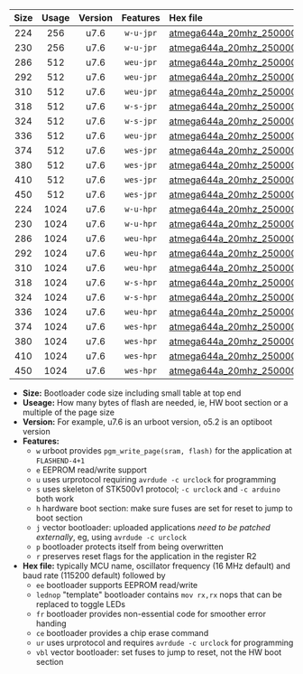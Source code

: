 |Size|Usage|Version|Features|Hex file|
|:-:|:-:|:-:|:-:|:--|
|224|256|u7.6|`w-u-jpr`|[atmega644a_20mhz_250000bps_ur_vbl.hex](https://raw.githubusercontent.com/stefanrueger/urboot/main/atmega644a_20mhz_250000bps_ur_vbl.hex)|
|230|256|u7.6|`w-u-jpr`|[atmega644a_20mhz_250000bps_lednop_ur_vbl.hex](https://raw.githubusercontent.com/stefanrueger/urboot/main/atmega644a_20mhz_250000bps_lednop_ur_vbl.hex)|
|286|512|u7.6|`weu-jpr`|[atmega644a_20mhz_250000bps_ee_ur_vbl.hex](https://raw.githubusercontent.com/stefanrueger/urboot/main/atmega644a_20mhz_250000bps_ee_ur_vbl.hex)|
|292|512|u7.6|`weu-jpr`|[atmega644a_20mhz_250000bps_ee_lednop_ur_vbl.hex](https://raw.githubusercontent.com/stefanrueger/urboot/main/atmega644a_20mhz_250000bps_ee_lednop_ur_vbl.hex)|
|310|512|u7.6|`weu-jpr`|[atmega644a_20mhz_250000bps_ee_lednop_fr_ur_vbl.hex](https://raw.githubusercontent.com/stefanrueger/urboot/main/atmega644a_20mhz_250000bps_ee_lednop_fr_ur_vbl.hex)|
|318|512|u7.6|`w-s-jpr`|[atmega644a_20mhz_250000bps_vbl.hex](https://raw.githubusercontent.com/stefanrueger/urboot/main/atmega644a_20mhz_250000bps_vbl.hex)|
|324|512|u7.6|`w-s-jpr`|[atmega644a_20mhz_250000bps_lednop_vbl.hex](https://raw.githubusercontent.com/stefanrueger/urboot/main/atmega644a_20mhz_250000bps_lednop_vbl.hex)|
|336|512|u7.6|`weu-jpr`|[atmega644a_20mhz_250000bps_ee_lednop_fr_ce_ur_vbl.hex](https://raw.githubusercontent.com/stefanrueger/urboot/main/atmega644a_20mhz_250000bps_ee_lednop_fr_ce_ur_vbl.hex)|
|374|512|u7.6|`wes-jpr`|[atmega644a_20mhz_250000bps_ee_vbl.hex](https://raw.githubusercontent.com/stefanrueger/urboot/main/atmega644a_20mhz_250000bps_ee_vbl.hex)|
|380|512|u7.6|`wes-jpr`|[atmega644a_20mhz_250000bps_ee_lednop_vbl.hex](https://raw.githubusercontent.com/stefanrueger/urboot/main/atmega644a_20mhz_250000bps_ee_lednop_vbl.hex)|
|410|512|u7.6|`wes-jpr`|[atmega644a_20mhz_250000bps_ee_lednop_fr_vbl.hex](https://raw.githubusercontent.com/stefanrueger/urboot/main/atmega644a_20mhz_250000bps_ee_lednop_fr_vbl.hex)|
|450|512|u7.6|`wes-jpr`|[atmega644a_20mhz_250000bps_ee_lednop_fr_ce_vbl.hex](https://raw.githubusercontent.com/stefanrueger/urboot/main/atmega644a_20mhz_250000bps_ee_lednop_fr_ce_vbl.hex)|
|224|1024|u7.6|`w-u-hpr`|[atmega644a_20mhz_250000bps_ur.hex](https://raw.githubusercontent.com/stefanrueger/urboot/main/atmega644a_20mhz_250000bps_ur.hex)|
|230|1024|u7.6|`w-u-hpr`|[atmega644a_20mhz_250000bps_lednop_ur.hex](https://raw.githubusercontent.com/stefanrueger/urboot/main/atmega644a_20mhz_250000bps_lednop_ur.hex)|
|286|1024|u7.6|`weu-hpr`|[atmega644a_20mhz_250000bps_ee_ur.hex](https://raw.githubusercontent.com/stefanrueger/urboot/main/atmega644a_20mhz_250000bps_ee_ur.hex)|
|292|1024|u7.6|`weu-hpr`|[atmega644a_20mhz_250000bps_ee_lednop_ur.hex](https://raw.githubusercontent.com/stefanrueger/urboot/main/atmega644a_20mhz_250000bps_ee_lednop_ur.hex)|
|310|1024|u7.6|`weu-hpr`|[atmega644a_20mhz_250000bps_ee_lednop_fr_ur.hex](https://raw.githubusercontent.com/stefanrueger/urboot/main/atmega644a_20mhz_250000bps_ee_lednop_fr_ur.hex)|
|318|1024|u7.6|`w-s-hpr`|[atmega644a_20mhz_250000bps.hex](https://raw.githubusercontent.com/stefanrueger/urboot/main/atmega644a_20mhz_250000bps.hex)|
|324|1024|u7.6|`w-s-hpr`|[atmega644a_20mhz_250000bps_lednop.hex](https://raw.githubusercontent.com/stefanrueger/urboot/main/atmega644a_20mhz_250000bps_lednop.hex)|
|336|1024|u7.6|`weu-hpr`|[atmega644a_20mhz_250000bps_ee_lednop_fr_ce_ur.hex](https://raw.githubusercontent.com/stefanrueger/urboot/main/atmega644a_20mhz_250000bps_ee_lednop_fr_ce_ur.hex)|
|374|1024|u7.6|`wes-hpr`|[atmega644a_20mhz_250000bps_ee.hex](https://raw.githubusercontent.com/stefanrueger/urboot/main/atmega644a_20mhz_250000bps_ee.hex)|
|380|1024|u7.6|`wes-hpr`|[atmega644a_20mhz_250000bps_ee_lednop.hex](https://raw.githubusercontent.com/stefanrueger/urboot/main/atmega644a_20mhz_250000bps_ee_lednop.hex)|
|410|1024|u7.6|`wes-hpr`|[atmega644a_20mhz_250000bps_ee_lednop_fr.hex](https://raw.githubusercontent.com/stefanrueger/urboot/main/atmega644a_20mhz_250000bps_ee_lednop_fr.hex)|
|450|1024|u7.6|`wes-hpr`|[atmega644a_20mhz_250000bps_ee_lednop_fr_ce.hex](https://raw.githubusercontent.com/stefanrueger/urboot/main/atmega644a_20mhz_250000bps_ee_lednop_fr_ce.hex)|

- **Size:** Bootloader code size including small table at top end
- **Useage:** How many bytes of flash are needed, ie, HW boot section or a multiple of the page size
- **Version:** For example, u7.6 is an urboot version, o5.2 is an optiboot version
- **Features:**
  + `w` urboot provides `pgm_write_page(sram, flash)` for the application at `FLASHEND-4+1`
  + `e` EEPROM read/write support
  + `u` uses urprotocol requiring `avrdude -c urclock` for programming
  + `s` uses skeleton of STK500v1 protocol; `-c urclock` and `-c arduino` both work
  + `h` hardware boot section: make sure fuses are set for reset to jump to boot section
  + `j` vector bootloader: uploaded applications *need to be patched externally*, eg, using `avrdude -c urclock`
  + `p` bootloader protects itself from being overwritten
  + `r` preserves reset flags for the application in the register R2
- **Hex file:** typically MCU name, oscillator frequency (16 MHz default) and baud rate (115200 default) followed by
  + `ee` bootloader supports EEPROM read/write
  + `lednop` "template" bootloader contains `mov rx,rx` nops that can be replaced to toggle LEDs
  + `fr` bootloader provides non-essential code for smoother error handing
  + `ce` bootloader provides a chip erase command
  + `ur` uses urprotocol and requires `avrdude -c urclock` for programming
  + `vbl` vector bootloader: set fuses to jump to reset, not the HW boot section
